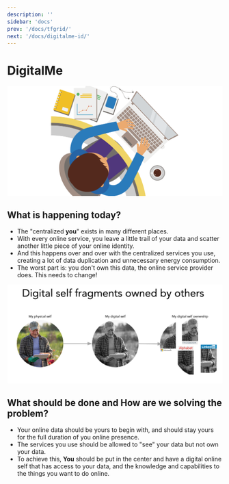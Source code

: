 ```yaml
---
description: ''
sidebar: 'docs'
prev: '/docs/tfgrid/'
next: '/docs/digitalme-id/'
---
```


# DigitalMe

![](./img/me.png)

## What is happening today?

- The "centralized **you**" exists in many different places.
- With every online service, you leave a little trail of your data and scatter another little piece of your online identity.
- And this happens over and over with the centralized services you use, creating a lot of data duplication and unnecessary energy consumption.
- The worst part is: you don't own this data, the online service provider does. This needs to change!

![](./img/your_digital_self_notext.png)

## What should be done and How are we solving the problem?

- Your online data should be yours to begin with, and should stay yours for the full duration of you online presence.
- The services you use should be allowed to "see" your data but not own your data.
- To achieve this, **You** should be put in the center and have a digital online self that has access to your data, and the knowledge and capabilities to the things you want to do online.

<!-- These link are no longer valid

ThreeFold Now presents services that use data from you but don't steal and own your data. Currently ThreeFold now is working on:
 - An office suite of applications, [private and secure document creation and editing](../dmcollab)
 - Project management software [kanban tool](../dmcircles)
 - A peer ti peer video sharing service, [peertube](../video-sharing)
 - Video calling and conferencing done the right way, [peer to peer video conferencing](../video-conf)
 - [Virtual online meeting spaces](../virtual-spaces) to meet, collaborate and cocreate.

-->